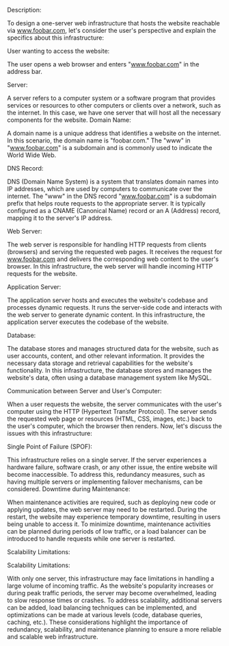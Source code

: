 
Description:

To design a one-server web infrastructure that hosts the website reachable via www.foobar.com, let's consider the user's perspective and explain the specifics about this infrastructure:

User wanting to access the website:

The user opens a web browser and enters "www.foobar.com" in the address bar.

Server:

A server refers to a computer system or a software program that provides services or resources to other computers or clients over a network, such as the internet.
In this case, we have one server that will host all the necessary components for the website.
Domain Name:

A domain name is a unique address that identifies a website on the internet.
In this scenario, the domain name is "foobar.com."
The "www" in "www.foobar.com" is a subdomain and is commonly used to indicate the World Wide Web.

DNS Record:

DNS (Domain Name System) is a system that translates domain names into IP addresses, which are used by computers to communicate over the internet.
The "www" in the DNS record "www.foobar.com" is a subdomain prefix that helps route requests to the appropriate server.
It is typically configured as a CNAME (Canonical Name) record or an A (Address) record, mapping it to the server's IP address.

Web Server:

The web server is responsible for handling HTTP requests from clients (browsers) and serving the requested web pages.
It receives the request for www.foobar.com and delivers the corresponding web content to the user's browser.
In this infrastructure, the web server will handle incoming HTTP requests for the website.

Application Server:

The application server hosts and executes the website's codebase and processes dynamic requests.
It runs the server-side code and interacts with the web server to generate dynamic content.
In this infrastructure, the application server executes the codebase of the website.

Database:

The database stores and manages structured data for the website, such as user accounts, content, and other relevant information.
It provides the necessary data storage and retrieval capabilities for the website's functionality.
In this infrastructure, the database stores and manages the website's data, often using a database management system like MySQL.

Communication between Server and User's Computer:

When a user requests the website, the server communicates with the user's computer using the HTTP (Hypertext Transfer Protocol).
The server sends the requested web page or resources (HTML, CSS, images, etc.) back to the user's computer, which the browser then renders.
Now, let's discuss the issues with this infrastructure:

Single Point of Failure (SPOF):

This infrastructure relies on a single server.
If the server experiences a hardware failure, software crash, or any other issue, the entire website will become inaccessible.
To address this, redundancy measures, such as having multiple servers or implementing failover mechanisms, can be considered.
Downtime during Maintenance:

When maintenance activities are required, such as deploying new code or applying updates, the web server may need to be restarted.
During the restart, the website may experience temporary downtime, resulting in users being unable to access it.
To minimize downtime, maintenance activities can be planned during periods of low traffic, or a load balancer can be introduced to handle requests while one server is restarted.

Scalability Limitations:

Scalability Limitations:

With only one server, this infrastructure may face limitations in handling a large volume of incoming traffic.
As the website's popularity increases or during peak traffic periods, the server may become overwhelmed, leading to slow response times or crashes.
To address scalability, additional servers can be added, load balancing techniques can be implemented, and optimizations can be made at various levels (code, database queries, caching, etc.).
These considerations highlight the importance of redundancy, scalability, and maintenance planning to ensure a more reliable and scalable web infrastructure.
